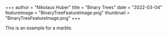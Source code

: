+++
author = "Nikolaus Huber"
title = "Binary Trees" 
date = "2022-03-04"
featureImage = "BinaryTreeFeatureImage.png"
thumbnail = "BinaryTreeFeatureImage.png"
+++

This is an example for a marble. 
